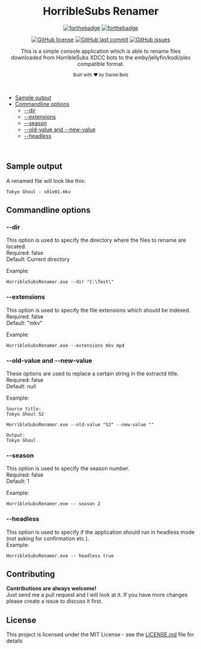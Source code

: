 ﻿﻿<h1 align="center">HorribleSubs Renamer</h1>
<div align="center">

[![forthebadge](https://forthebadge.com/images/badges/made-with-c-sharp.svg)](https://forthebadge.com)
[![forthebadge](https://forthebadge.com/images/badges/built-with-grammas-recipe.svg)](https://forthebadge.com)

[![GitHub license](https://img.shields.io/github/license/dbelz/HorribleSubs-Renamer.svg?longCache=true&style=flat-square)](https://github.com/dbelz/HorribleSubs-Renamer/blob/master/LICENSE.md)
[![GitHub last commit](https://img.shields.io/github/last-commit/dbelz/HorribleSubs-Renamer.svg?longCache=true&style=flat-square)](https://github.com/dbelz/HorribleSubs-Renamer)
[![GitHub issues](https://img.shields.io/github/issues/dbelz/HorribleSubs-Renamer.svg?longCache=true&style=flat-square)](https://github.com/dbelz/HorribleSubs-Renamer/issues)

This is a simple console application which is able to rename files downloaded from HorribleSubs XDCC bots to the emby/jellyfin/kodi/plex compatible format.

<sub>Built with ❤︎ by Daniel Belz</sub>
</div><br>

* [Sample output](#sample-output)
* [Commandline options](#commandline-options)
    * [--dir](#--dir)
	* [--extensions](#--extensions)
	* [--season](#--season)
	* [--old-value and --new-value](#--new-value-and---old-valu)
    * [--headless](#--headless)

<br>

## Sample output
A renamed file will look like this:
```
Tokyo Ghoul - s01e01.mkv
```

## Commandline options

### --dir
This option is used to specify the directory where the files to rename are located.  
Required: false  
Default: Current directory  

Example:  
```
HorribleSubsRenamer.exe --dir "C:\Test\"
```

### --extensions
This option is used to specify the file extensions which should be indexed.  
Required: false  
Default: "mkv"  

Example:  
```
HorribleSubsRenamer.exe --extensions mkv mp4
```

### --old-value and --new-value
These options are used to replace a certain string in the extractd title.
Required: false  
Default: null  

Example:  
```
Source title:
Tokyo Ghoul S2

HorribleSubsRenamer.exe --old-value "S2" --new-value ""

Output:
Tokyo Ghoul
```

### --season
This option is used to specify the season number.  
Required: false  
Default: 1  

Example:  
```
HorribleSubsRenamer.exe -- season 2
```

### --headless
This option is used to specify if the application should run in headless mode (not asking for confirmation etc.).  
Example:  
```
HorribleSubsRenamer.exe -- headless true
```

## Contributing

__Contributions are always welcome!__  
Just send me a pull request and I will look at it. If you have more changes please create a issue to discuss it first.

## License

This project is licensed under the MIT License - see the [LICENSE.md](LICENSE.md) file for details
